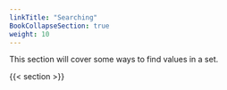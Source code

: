 ```yaml
---
linkTitle: "Searching"
BookCollapseSection: true
weight: 10
---
```


This section will cover some ways to find values in a set.

{{< section >}}